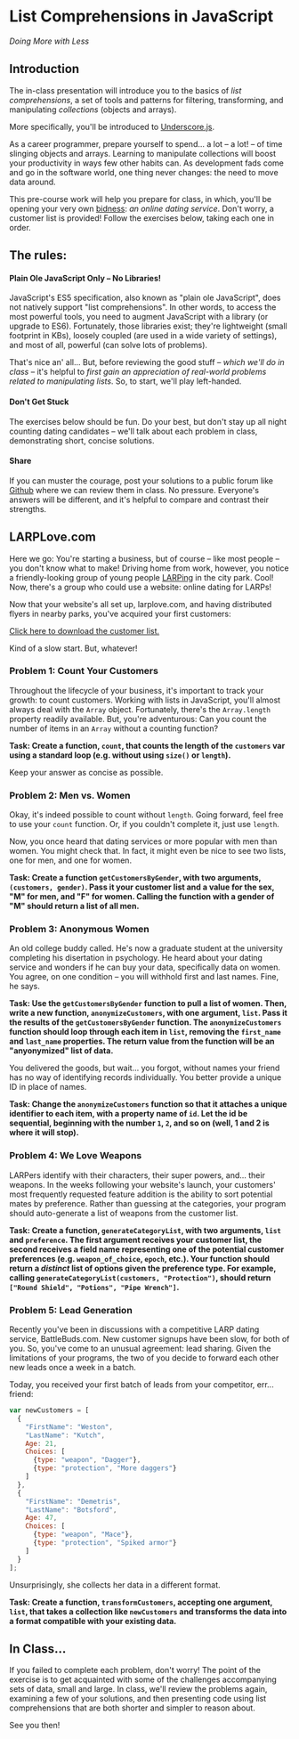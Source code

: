 # List Comprehensions in JavaScript

*Doing More with Less*

## Introduction

The in-class presentation will introduce you to the basics of _list comprehensions_, a set of tools and patterns for filtering, transforming, and manipulating _collections_ (objects and arrays).

More specifically, you'll be introduced to [Underscore.js](http://underscorejs.org/).

As a career programmer, prepare yourself to spend... a lot – a lot! – of time slinging objects and arrays. Learning to manipulate collections will boost your productivity in ways few other habits can. As development fads come and go in the software world, one thing never changes: the need to move data around.

This pre-course work will help you prepare for class, in which, you'll be opening your very own [bidness](http://www.urbandictionary.com/define.php?term=Bidness): *an online dating service*. Don't worry, a customer list is provided! Follow the exercises below, taking each one in order.

## The rules:

#### Plain Ole JavaScript Only – No Libraries!

JavaScript's ES5 specification, also known as "plain ole JavaScript", does not natively support "list comprehensions". In other words, to access the most powerful tools, you need to augment JavaScript with a library (or upgrade to ES6). Fortunately, those libraries exist; they're lightweight (small footprint in KBs), loosely coupled (are used in a wide variety of settings), and most of all, powerful (can solve lots of problems).

That's nice an' all... But, before reviewing the good stuff – *which we'll do in class* – it's helpful to _first gain an appreciation of real-world problems related to manipulating lists_. So, to start, we'll play left-handed.

#### Don't Get Stuck

The exercises below should be fun. Do your best, but don't stay up all night counting dating candidates – we'll talk about each problem in class, demonstrating short, concise solutions.

#### Share

If you can muster the courage, post your solutions to a public forum like [Github](http://github.com) where we can review them in class. No pressure. Everyone's answers will be different, and it's helpful to compare and contrast their strengths.

## LARPLove.com

Here we go: You're starting a business, but of course – like most people – you don't know what to make! Driving home from work, however, you notice a friendly-looking group of young people [LARPing](https://en.wikipedia.org/wiki/Live_action_role-playing_game) in the city park. Cool! Now, there's a group who could use a website: online dating for LARPs!

Now that your website's all set up, larplove.com, and having distributed flyers in nearby parks, you've acquired your first customers:

[Click here to download the customer list.](./larplove/customers.js)
 
Kind of a slow start. But, whatever!

### Problem 1: Count Your Customers

Throughout the lifecycle of your business, it's important to track your growth: to count customers. Working with lists in JavaScript, you'll almost always deal with the `Array` object. Fortunately, there's the `Array.length` property readily available. But, you're adventurous: Can you count the number of items in an `Array` without a counting function?

**Task: Create a function, `count`, that counts the length of the `customers` var using a standard loop (e.g. without using `size()` or `length`).**

Keep your answer as concise as possible.

### Problem 2: Men vs. Women

Okay, it's indeed possible to count without `length`. Going forward, feel free to use your `count` function. Or, if you couldn't complete it, just use `length`.

Now, you once heard that dating services or more popular with men than women. You might check that. In fact, it might even be nice to see two lists, one for men, and one for women.

**Task: Create a function `getCustomersByGender`, with two arguments, `(customers, gender)`. Pass it your customer list and a value for the sex, "M" for men, and "F" for women. Calling the function with a gender of "M" should return a list of all men.**

### Problem 3: Anonymous Women

An old college buddy called. He's now a graduate student at the university completing his disertation in psychology. He heard about your dating service and wonders if he can buy your data, specifically data on women. You agree, on one condition – you will withhold first and last names. Fine, he says.

**Task: Use the `getCustomersByGender` function to pull a list of women. Then, write a new function, `anonymizeCustomers`, with one argument, `list`. Pass it the results of the `getCustomersByGender` function. The `anonymizeCustomers` function should loop through each item in `list`, removing the `first_name` and `last_name` properties. The return value from the function will be an "anyonymized" list of data.**

You delivered the goods, but wait... you forgot, without names your friend has no way of identifying records individually. You better provide a unique ID in place of names.

**Task: Change the `anonymizeCustomers` function so that it attaches a unique identifier to each item, with a property name of `id`. Let the id be sequential, beginning with the number `1`, `2`, and so on (well, 1 and 2 is where it will stop).**

### Problem 4: We Love Weapons

LARPers identify with their characters, their super powers, and... their weapons. In the weeks following your website's launch, your customers' most frequently requested feature addition is the ability to sort potential mates by preference. Rather than guessing at the categories, your program should auto-generate a list of weapons from the customer list.

**Task: Create a function, `generateCategoryList`, with two arguments, `list` and `preference`. The first argument receives your customer list, the second receives a field name representing one of the potential customer preferences (e.g. `weapon_of_choice`, `epoch`, etc.). Your function should return a _distinct_ list of options given the preference type. For example, calling `generateCategoryList(customers, "Protection")`, should return `["Round Shield", "Potions", "Pipe Wrench"]`.**

### Problem 5: Lead Generation

Recently you've been in discussions with a competitive LARP dating service, BattleBuds.com. New customer signups have been slow, for both of you. So, you've come to an unusual agreement: lead sharing. Given the limitations of your programs, the two of you decide to forward each other new leads once a week in a batch.

Today, you received your first batch of leads from your competitor, err... friend:

```javascript
var newCustomers = [
  {
    "FirstName": "Weston",
    "LastName": "Kutch",
    Age: 21,
    Choices: [
      {type: "weapon", "Dagger"},
      {type: "protection", "More daggers"}
    ]
  },
  {
    "FirstName": "Demetris",
    "LastName": "Botsford",
    Age: 47,
    Choices: [
      {type: "weapon", "Mace"},
      {type: "protection", "Spiked armor"}
    ]
  }
];
```

Unsurprisingly, she collects her data in a different format.

**Task: Create a function, `transformCustomers`, accepting one argument, `list`, that takes a collection like `newCustomers` and transforms the data into a format compatible with your existing data.**

## In Class...

If you failed to complete each problem, don't worry! The point of the exercise is to get acquainted with some of the challenges accompanying sets of data, small and large. In class, we'll review the problems again, examining a few of your solutions, and then presenting code using list comprehensions that are both shorter and simpler to reason about.

See you then!
